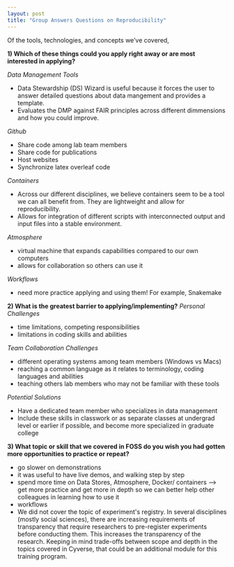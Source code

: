 ```yaml
---
layout: post
title: "Group Answers Questions on Reproducibility"
---
```

Of the tools, technologies, and concepts we’ve covered, 

**1) Which of these things could you apply right away or are most interested in applying?**

*Data Management Tools*
- Data Stewardship (DS) Wizard is useful because it forces the user to answer detailed questions about data mangement and provides a template.
- Evaluates the DMP against FAIR principles across different dimmensions and how you could improve.

*Github*
- Share code among lab team members
- Share code for publications
- Host websites
- Synchronize latex overleaf code 

*Containers*
- Across our different disciplines, we believe containers seem to be a tool we can all benefit from.  They are lightweight and allow for reproducibility.
- Allows for integration of different scripts with interconnected output and input files into a stable environment.

*Atmosphere*
- virtual machine that expands capabilities compared to our own computers
- allows for collaboration so others can use it

*Workflows*
- need more practice applying and using them! For example, Snakemake

**2) What is the greatest barrier to applying/implementing?**
*Personal Challenges*
- time limitations, competing responsibilities
- limitations in coding skills and abilities

*Team Collaboration Challenges*
- different operating systems among team members (Windows vs Macs)
- reaching a common language as it relates to terminology, coding languages and abilities
- teaching others lab members who may not be familiar with these tools

*Potential Solutions*
- Have a dedicated team member who specializes in data management
- Include these skills in classwork or as separate classes at undergrad level or earlier if possible, and become more specialized in graduate college

**3) What topic or skill that we covered in FOSS do you wish you had gotten more opportunities to practice or repeat?**
- go slower on demonstrations
- it was useful to have live demos, and walking step by step
- spend more time on Data Stores, Atmosphere, Docker/ containers --> get more practice and get more in depth so we can better help other colleagues in learning how to use it
- workflows
- We did not cover the topic of experiment's registry.  In several disciplines (mostly social sciences), there are increasing requirements of transparency that require researchers to pre-register experiments before conducting them.  This increases the transparency of the research. Keeping in mind trade-offs between scope and depth in the topics covered in Cyverse, that could be an additional module for this training program.

